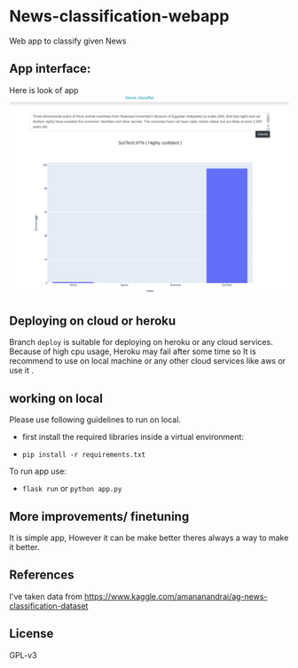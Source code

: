 
# News-classification-webapp
Web app to classify given News

## App interface:
Here is look of app
![alt text](interface.png)


## Deploying on cloud or heroku
Branch ``deploy`` is suitable for deploying on heroku 
or any cloud services. Because of high cpu usage, Heroku may fail 
after some time so It is recommend to use  on local machine or any other cloud 
services like aws or use it .

## working on local
Please use following guidelines to run on local.

* first install the required libraries inside a virtual environment:

* `pip install -r requirements.txt`

To run app use:
* ``flask run`` or ``python app.py``

## More improvements/ finetuning
It is simple app, However it can be make better
 theres always a way to make it better. 
 
 
 ## References
 I've taken data from https://www.kaggle.com/amananandrai/ag-news-classification-dataset

## License
GPL-v3 

